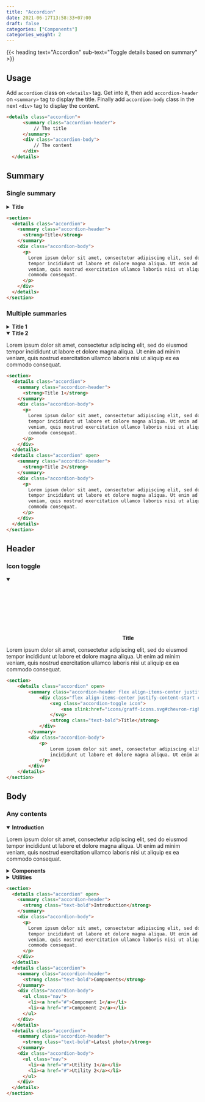 ```yaml
---
title: "Accordion"
date: 2021-06-17T13:58:33+07:00
draft: false
categories: ["Components"]
categories_weight: 2
---
```


{{< heading text="Accordion" sub-text="Toggle details based on summary" >}}

## Usage

Add `accordion` class on `<details>` tag. Get into it, then add `accordion-header` on `<summary>` tag to display the title. Finally add `accordion-body` class in the next `<div>` tag to display the content.

``` html
<details class="accordion">
      <summary class="accordion-header">
          // The title
      </summary>
      <div class="accordion-body">
          // The content
      </div>
  </details>
```

## Summary

### Single summary

<section>
    <details class="accordion">
        <summary class="accordion-header">
            <strong>Title</strong>
        </summary>
        <div class="accordion-body">
            <p>
                Lorem ipsum dolor sit amet, consectetur adipiscing elit, sed do eiusmod tempor
                incididunt ut labore et dolore magna aliqua. Ut enim ad minim veniam, quis nostrud exercitation ullamco laboris nisi ut aliquip ex ea commodo consequat.
            </p>
        </div>
    </details>
</section>

```html
<section>
  <details class="accordion">
    <summary class="accordion-header">
      <strong>Title</strong>
    </summary>
    <div class="accordion-body">
      <p>
        Lorem ipsum dolor sit amet, consectetur adipiscing elit, sed do eiusmod
        tempor incididunt ut labore et dolore magna aliqua. Ut enim ad minim
        veniam, quis nostrud exercitation ullamco laboris nisi ut aliquip ex ea
        commodo consequat.
      </p>
    </div>
  </details>
</section>
```

### Multiple summaries

<section>
    <details class="accordion">
        <summary class="accordion-header">
            <strong>Title 1</strong>
        </summary>
        <div class="accordion-body">
            <p>
                Lorem ipsum dolor sit amet, consectetur adipiscing elit, sed do eiusmod tempor
                incididunt ut labore et dolore magna aliqua. Ut enim ad minim veniam, quis nostrud exercitation ullamco laboris nisi ut aliquip ex ea commodo consequat.
            </p>
        </div>
    </details>
    <details class="accordion" open>
        <summary class="accordion-header">
            <strong>Title 2</strong>
        </summary>
        <div class="accordion-body">
            <p>
                Lorem ipsum dolor sit amet, consectetur adipiscing elit, sed do eiusmod tempor
                incididunt ut labore et dolore magna aliqua. Ut enim ad minim veniam, quis nostrud exercitation ullamco laboris nisi ut aliquip ex ea commodo consequat.
            </p>
        </div>
    </details>
</section>

```html
<section>
  <details class="accordion">
    <summary class="accordion-header">
      <strong>Title 1</strong>
    </summary>
    <div class="accordion-body">
      <p>
        Lorem ipsum dolor sit amet, consectetur adipiscing elit, sed do eiusmod
        tempor incididunt ut labore et dolore magna aliqua. Ut enim ad minim
        veniam, quis nostrud exercitation ullamco laboris nisi ut aliquip ex ea
        commodo consequat.
      </p>
    </div>
  </details>
  <details class="accordion" open>
    <summary class="accordion-header">
      <strong>Title 2</strong>
    </summary>
    <div class="accordion-body">
      <p>
        Lorem ipsum dolor sit amet, consectetur adipiscing elit, sed do eiusmod
        tempor incididunt ut labore et dolore magna aliqua. Ut enim ad minim
        veniam, quis nostrud exercitation ullamco laboris nisi ut aliquip ex ea
        commodo consequat.
      </p>
    </div>
  </details>
</section>
```

## Header

### Icon toggle

<section>
    <details class="accordion" open>
        <summary class="accordion-header flex align-items-center justify-content-start">
            <div class="flex align-items-center justify-content-start column-gap-small">
                <svg class="accordion-toggle icon">
                    <use xlink:href="icons/graff-icons.svg#chevron-right" />
                </svg>
                <strong class="text-bold">Title</strong>
            </div>
        </summary>
        <div class="accordion-body">
            <p>
                Lorem ipsum dolor sit amet, consectetur adipiscing elit, sed do eiusmod tempor
                incididunt ut labore et dolore magna aliqua. Ut enim ad minim veniam, quis nostrud exercitation ullamco laboris nisi ut aliquip ex ea commodo consequat.
            </p>
        </div>
    </details>
</section>

```html
<section>
    <details class="accordion" open>
        <summary class="accordion-header flex align-items-center justify-content-start">
            <div class="flex align-items-center justify-content-start column-gap-small">
                <svg class="accordion-toggle icon">
                    <use xlink:href="icons/graff-icons.svg#chevron-right" />
                </svg>
                <strong class="text-bold">Title</strong>
            </div>
        </summary>
        <div class="accordion-body">
            <p>
                Lorem ipsum dolor sit amet, consectetur adipiscing elit, sed do eiusmod tempor
                incididunt ut labore et dolore magna aliqua. Ut enim ad minim veniam, quis nostrud exercitation ullamco laboris nisi ut aliquip ex ea commodo consequat.
            </p>
        </div>
    </details>
</section>
```

## Body

### Any contents

<section>
    <details class="accordion" open>
        <summary class="accordion-header">
            <strong class="text-bold">Introduction</strong>
        </summary>
        <div class="accordion-body">
            <p>
                Lorem ipsum dolor sit amet, consectetur adipiscing elit, sed do eiusmod tempor
                incididunt ut labore et dolore magna aliqua. Ut enim ad minim veniam, quis nostrud exercitation ullamco laboris nisi ut aliquip ex ea commodo consequat.
            </p>
        </div>
    </details>
    <details class="accordion">
        <summary class="accordion-header">
            <strong class="text-bold">Components</strong>
        </summary>
        <div class="accordion-body">
            <ul class="nav">
                <li><a href="#">Component 1</a></li>
                <li><a href="#">Component 2</a></li>
            </ul>
        </div>
    </details>
    <details class="accordion">
        <summary class="accordion-header">
            <strong class="text-bold">Utilities</strong>
        </summary>
        <div class="accordion-body">
            <ul class="nav">
                <li><a href="#">Utility 1</a></li>
                <li><a href="#">Utility 2</a></li>
            </ul>
        </div>
    </details>
</section>

```html
<section>
  <details class="accordion" open>
    <summary class="accordion-header">
      <strong class="text-bold">Introduction</strong>
    </summary>
    <div class="accordion-body">
      <p>
        Lorem ipsum dolor sit amet, consectetur adipiscing elit, sed do eiusmod
        tempor incididunt ut labore et dolore magna aliqua. Ut enim ad minim
        veniam, quis nostrud exercitation ullamco laboris nisi ut aliquip ex ea
        commodo consequat.
      </p>
    </div>
  </details>
  <details class="accordion">
    <summary class="accordion-header">
      <strong class="text-bold">Components</strong>
    </summary>
    <div class="accordion-body">
      <ul class="nav">
        <li><a href="#">Component 1</a></li>
        <li><a href="#">Component 2</a></li>
      </ul>
    </div>
  </details>
  <details class="accordion">
    <summary class="accordion-header">
      <strong class="text-bold">Latest photo</strong>
    </summary>
    <div class="accordion-body">
      <ul class="nav">
        <li><a href="#">Utility 1</a></li>
        <li><a href="#">Utility 2</a></li>
      </ul>
    </div>
  </details>
</section>
```
